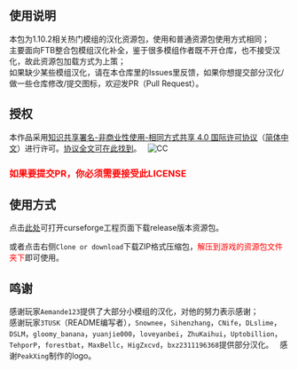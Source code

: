 ## 使用说明
本包为1.10.2相关热门模组的汉化资源包，使用和普通资源包使用方式相同；    
主要面向FTB整合包模组汉化补全，鉴于很多模组作者既不开仓库，也不接受汉化，故此资源包加载方式为上策；    
如果缺少某些模组汉化，请在本仓库里的Issues里反馈，如果你想提交部分汉化/做一些仓库修改/提交图标，欢迎发PR（Pull Request）。    

## 授权
本作品采用[知识共享署名-非商业性使用-相同方式共享 4.0 国际许可协议](https://creativecommons.org/licenses/by-nc-sa/4.0/)（[简体中文](https://creativecommons.org/licenses/by-nc-sa/4.0/deed.zh)）进行许可。[协议全文可在此找到](https://github.com/TartaricAcid/Minecraft-Mod-Language-Package/blob/master/LICENSE)。  
![CC](https://pic3.zhimg.com/39119df78331a72cf1381b7b25650036_b.png)   

### <font color="red">如果要提交PR，你必须需要接受此LICENSE</font>     

## 使用方式
点击[此处](https://minecraft.curseforge.com/projects/simplified-chinese-localization-resource-package)可打开curseforge工程页面下载release版本资源包。    

或者点击右侧`Clone or download`下载ZIP格式压缩包，<font color="red">解压到游戏的资源包文件夹下</font>即可使用。

## 鸣谢
感谢玩家`Aemande123`提供了大部分小模组的汉化，对他的努力表示感谢；      
感谢玩家`3TUSK`（README编写者），`Snownee`，`Sihenzhang`，`CNife`，`DLslime`，`DSLM`，`gloomy_banana`，`yuanjie000`，`loveyanbei`，`ZhuKaihui`，`Uptobillion`，`TehporP`，`forestbat`，`MaxBellc`，`HigZxcvd`，`bxz2311196368`提供部分汉化。   
感谢`PeakXing`制作的logo。

